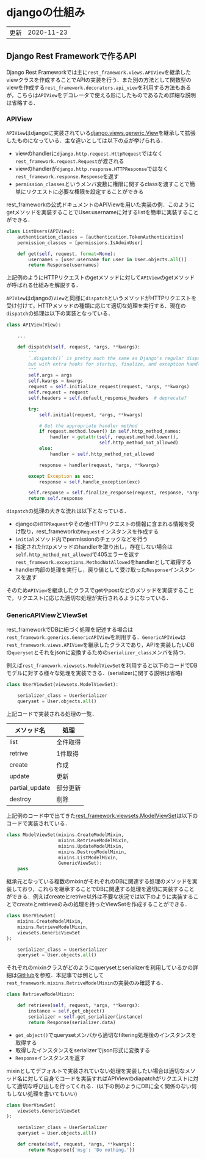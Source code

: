 # djangoの仕組み

|  |  |
|--|--|
| 更新 | 2020-11-23 |

## Django Rest Frameworkで作るAPI

Django Rest Frameworkでは主に`rest_framework.views.APIView`を継承したviewクラスを作成することでAPIの実装を行う．また別の方法として関数型のviewを作成する`rest_framework.decorators.api_view`を利用する方法もあるが，こちらは`APIView`をデコレータで使える形にしたものであるため詳細な説明は省略する．

### APIView

`APIView`はdjangoに実装されている[django.views.generic.View](https://github.com/django/django/blob/master/django/views/generic/base.py)を継承して拡張したものになっている．主な違いとしては以下の点が挙げられる．

- viewのhandlerに`django.http.request.HttpRequest`ではなく`rest_framework.request.Request`が渡される
- viewのhandlerが`django.http.response.HTTPResponse`ではなく`rest_framework.response.Response`を返す
- `permission_classes`というメンバ変数に権限に関するclassを渡すことで簡単にリクエストに必要な権限を設定することができる

rest_frameworkの公式ドキュメントのAPIViewを用いた実装の例．このようにgetメソッドを実装することでUser.usernameに対するlistを簡単に実装することができる．

```python
class ListUsers(APIView):
    authentication_classes = [authentication.TokenAuthentication]
    permission_classes = [permissions.IsAdminUser]

    def get(self, request, format=None):
        usernames = [user.username for user in User.objects.all()]
        return Response(usernames)
```

上記例のようにHTTPリクエストのgetメソッドに対して`APIView`のgetメソッドが呼ばれる仕組みを解説する．

`APIView`はdjangoの`View`と同様に`dispatch`というメソッドがHTTPリクエストを受け付けて，HTTPメソッドの種類に応じて適切な処理を実行する．現在の`dispatch`の処理は以下の実装となっている．

```python
class APIView(View):

    ...

    def dispatch(self, request, *args, **kwargs):
        """
        `.dispatch()` is pretty much the same as Django's regular dispatch,
        but with extra hooks for startup, finalize, and exception handling.
        """
        self.args = args
        self.kwargs = kwargs
        request = self.initialize_request(request, *args, **kwargs)
        self.request = request
        self.headers = self.default_response_headers  # deprecate?

        try:
            self.initial(request, *args, **kwargs)

            # Get the appropriate handler method
            if request.method.lower() in self.http_method_names:
                handler = getattr(self, request.method.lower(),
                                  self.http_method_not_allowed)
            else:
                handler = self.http_method_not_allowed

            response = handler(request, *args, **kwargs)

        except Exception as exc:
            response = self.handle_exception(exc)

        self.response = self.finalize_response(request, response, *args, **kwargs)
        return self.response
```

`dispatch`の処理の大きな流れは以下となっている．

- djangoの`HTTPRequest`やその他HTTPリクエストの情報に含まれる情報を受け取り，rest_frameworkの`Request`インスタンスを作成する
- `initial`メソッド内でpermissionのチェックなどを行う
- 指定されたhttpメソッドのhandlerを取り出し，存在しない場合は`self.http_method_not_allowed`で405エラーを返す`rest_framework.exceptions.MethodNotAllowed`をhandlerとして取得する
- handler内部の処理を実行し，戻り値として受け取った`Response`インスタンスを返す

そのため`APIView`を継承したクラスでgetやpostなどのメソッドを実装することで，リクエストに応じた適切な処理が実行されるようになっている．

### GenericAPIViewとViewSet

rest_frameworkでDBに紐づく処理を記述する場合は`rest_framework.generics.GenericAPIView`を利用する．`GenericAPIView`は`rest_framework.views.APIView`を継承したクラスであり，APIを実装したいDBの`queryset`とそれをjsonに変換するための`serializer_class`メンバを持つ．

例えば`rest_framework.viewsets.ModelViewSet`を利用すると以下のコードでDBモデルに対する様々な処理を実装できる．(serializerに関する説明は省略)

```python
class UserViewSet(viewsets.ModelViewSet):

    serializer_class = UserSerializer
    queryset = User.objects.all()
```

上記コードで実装される処理の一覧．

| メソッド名 | 処理 |
|--|--|
| list | 全件取得 |
| retrive | 1件取得 |
| create | 作成 |
| update | 更新 |
| partial_update | 部分更新 |
| destroy | 削除 |

上記例のコード中で出てきた[rest_framework.viewsets.ModelViewSet](https://github.com/encode/django-rest-framework/blob/master/rest_framework/viewsets.py)は以下のコードで実装されている．

```python
class ModelViewSet(mixins.CreateModelMixin,
                   mixins.RetrieveModelMixin,
                   mixins.UpdateModelMixin,
                   mixins.DestroyModelMixin,
                   mixins.ListModelMixin,
                   GenericViewSet):
    pass
```

継承元となっている複数のmixinがそれぞれのDBに関連する処理のメソッドを実装しており，これらを継承することでDBに関連する処理を適切に実装することができる．例えばcreateとretrive以外は不要な状況では以下のように実装することでcreateとretrieveのみの処理を持ったViewSetを作成することができる．

```python
class UserViewSet(
    mixins.CreateModelMixin, 
    mixins.RetrieveModelMixin,
    viewsets.GenericViewSet
):

    serializer_class = UserSerializer
    queryset = User.objects.all()
```

それぞれのmixinクラスがどのようにquerysetとserializerを利用しているかの詳細は[GitHub](https://github.com/encode/django-rest-framework/blob/master/rest_framework/mixins.py)を参照．本記事では例として`rest_framework.mixins.RetriveModelMixin`の実装のみ確認する．

```python
class RetrieveModelMixin:

    def retrieve(self, request, *args, **kwargs):
        instance = self.get_object()
        serializer = self.get_serializer(instance)
        return Response(serializer.data)
```

- `get_object()`でquerysetメンバから適切なfiltering処理後のインスタンスを取得する
- 取得したインスタンスをserializerでjson形式に変換する
- `Response`インスタンスを返す

mixinとしてデフォルトで実装されていない処理を実装したい場合は適切なメソッド名に対して自身でコードを実装すればAPIViewのdiapatchがリクエストに対して適切な呼び出しを行ってくれる．(以下の例のようにDBに全く関係のない何もしない処理を書いてもいい)

```python
class UserViewSet(
    viewsets.GenericViewSet
):

    serializer_class = UserSerializer
    queryset = User.objects.all()

    def create(self, request, *args, **kwargs):
        return Response({'msg': 'Do nothing.'})
```
